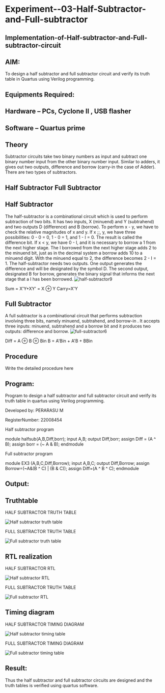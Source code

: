 # Experiment--03-Half-Subtractor-and-Full-subtractor
## Implementation-of-Half-subtractor-and-Full-subtractor-circuit
## AIM:
To design a half subtractor and full subtractor circuit and verify its truth table in Quartus using Verilog programming.

## Equipments Required:
## Hardware – PCs, Cyclone II , USB flasher
## Software – Quartus prime
## Theory
Subtractor circuits take two binary numbers as input and subtract one binary number input from the other binary number input. Similar to adders, it gives out two outputs, difference and borrow (carry-in the case of Adder). There are two types of subtractors.

## Half Subtractor Full Subtractor
## Half Subtractor
The half-subtractor is a combinational circuit which is used to perform subtraction of two bits. It has two inputs, X (minuend) and Y (subtrahend) and two outputs D (difference) and B (borrow). To perform x - y, we have to check the relative magnitudes of x and y. If x ;;, y, we have three possibilities: 0 - 0 = 0, 1 - 0 = 1, and 1 - I = 0. The result is called the difference bit. If x < y, we have 0 - I, and it is necessary to borrow a 1 from the next higher stage. The I borrowed from the next higher stage adds 2 to the minuend bit, just as in the decimal system a borrow adds 10 to a minuend digit. With the minuend equal to 2, the difference becomes 2 - I = 1. The half-subtractor needs two outputs. One output generates the difference and will be designated by the symbol D. The second output, designated B for borrow, generates the binary signal that informs the next stage that a I has been borrowed.
![half-subtractor9](https://user-images.githubusercontent.com/36288975/166112538-58c3bc7c-ee5d-4e6a-ac8d-8e8328efe27a.png)


Sum = X'Y+XY' = X ⊕ Y
Carry=X'Y

## Full Subtractor
A full subtractor is a combinational circuit that performs subtraction involving three bits, namely minuend, subtrahend, and borrow-in . It accepts three inputs: minuend, subtrahend and a borrow bit and it produces two outputs: difference and borrow. 
![full-subtractor6](https://user-images.githubusercontent.com/36288975/166112541-24c68359-3de8-4674-ae22-8272ffc385ed.png)


Diff = A ⊕ B ⊕ Bin B = A'Bin + A'B + BBin

## Procedure



Write the detailed procedure here 


## Program:

Program to design a half subtractor and full subtractor circuit and verify its truth table in quartus using Verilog programming.

Developed by: PERARASU M

RegisterNumber:  22008454

Half subtractor program

module halfsub(A,B,Diff,borr);
input A,B;
output Diff,borr;
assign Diff = (A ^ B);
assign borr = (~ A & B);
endmodule

Full subtractor program

module EX3 (A,B,C,Diff,Borrow);
input A,B,C;
output Diff,Borrow;
assign Borrow=(~A&(B ^ C) | (B & C));
assign Diff=(A ^ B ^ C);
endmodule

## Output:

## Truthtable
HALF SUBTRACTOR TRUTH TABLE

![Half subtractor truth table](https://user-images.githubusercontent.com/118348589/210603640-8e22d49f-7056-43cb-bbb2-b2305bebb6b8.png)

FULL SUBTRACTOR TRUTH TABLE

![Full subtractor truth table](https://user-images.githubusercontent.com/118348589/210603867-029af8b6-962a-4825-b035-7b8abcd61b66.png)

##  RTL realization
HALF SUBTRACTOR RTL

![Half subtractor RTL](https://user-images.githubusercontent.com/118348589/210604048-d89bfbbc-dfdb-4e6e-9981-28ed7d545fc4.png)

FULL SUBTRACTOR TRUTH TABLE

![Full subtractor RTL](https://user-images.githubusercontent.com/118348589/210604177-add31f46-7051-4cef-b874-5c46b5c3e730.png)


## Timing diagram 
HALF SUBTRACTOR TIMING DIAGRAM

![Half subtractor timing table](https://user-images.githubusercontent.com/118348589/210604342-5ba62c4d-06fa-4fa0-a22f-41a3b11a060a.png)

FULL SUBTRACTOR TIMING DIAGRAM

![Full subtractor timing table](https://user-images.githubusercontent.com/118348589/210604453-9461ff3d-6253-4f5e-a281-2a0a17d6e4e5.png)


## Result:
Thus the half subtractor and full subtractor circuits are designed and the truth tables is verified using quartus software.
